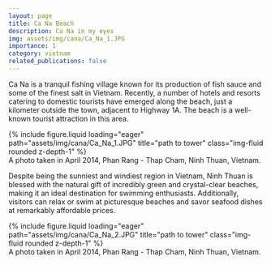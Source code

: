 ```yaml
---
layout: page
title: Ca Na Beach
description: Ca Na in my eyes
img: assets/img/cana/Ca_Na_1.JPG
importance: 1
category: vietnam
related_publications: false
---
```


Ca Na is a tranquil fishing village known for its production of fish sauce and some of the finest salt in Vietnam. Recently, a number of hotels and resorts catering to domestic tourists have emerged along the beach, just a kilometer outside the town, adjacent to Highway 1A. The beach is a well-known tourist attraction in this area.

<div class="col-sm mt-3 mt-md-0">
    {% include figure.liquid loading="eager" path="assets/img/cana/Ca_Na_1.JPG" title="path to tower" class="img-fluid rounded z-depth-1" %}
</div>
<div class="caption">
    A photo taken in April 2014, Phan Rang - Thap Cham, Ninh Thuan, Vietnam.
</div>

Despite being the sunniest and windiest region in Vietnam, Ninh Thuan is blessed with the natural gift of incredibly green and crystal-clear beaches, making it an ideal destination for swimming enthusiasts. Additionally, visitors can relax or swim at picturesque beaches and savor seafood dishes at remarkably affordable prices.

<div class="col-sm mt-3 mt-md-0">
    {% include figure.liquid loading="eager" path="assets/img/cana/Ca_Na_2.JPG" title="path to tower" class="img-fluid rounded z-depth-1" %}
</div>

<div class="caption">
    A photo taken in April 2014, Phan Rang - Thap Cham, Ninh Thuan, Vietnam.
</div>